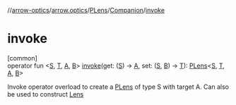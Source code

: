 //[arrow-optics](../../../../index.md)/[arrow.optics](../../index.md)/[PLens](../index.md)/[Companion](index.md)/[invoke](invoke.md)

# invoke

[common]\
operator fun &lt;[S](invoke.md), [T](invoke.md), [A](invoke.md), [B](invoke.md)&gt; [invoke](invoke.md)(get: ([S](invoke.md)) -&gt; [A](invoke.md), set: ([S](invoke.md), [B](invoke.md)) -&gt; [T](invoke.md)): [PLens](../index.md)&lt;[S](invoke.md), [T](invoke.md), [A](invoke.md), [B](invoke.md)&gt;

Invoke operator overload to create a [PLens](../index.md) of type S with target A. Can also be used to construct [Lens](../../index.md#-141055921%2FClasslikes%2F-617900156)
